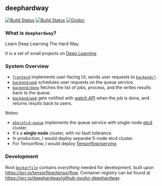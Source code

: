 ## deephardway

[![Build Status](https://img.shields.io/travis/gyuho/deephardway.svg?style=flat-square)](https://travis-ci.org/gyuho/deephardway)
[![Build Status](https://semaphoreci.com/api/v1/gyuho/deephardway/branches/master/shields_badge.svg)](https://semaphoreci.com/gyuho/deephardway)
[![Godoc](http://img.shields.io/badge/go-documentation-blue.svg?style=flat-square)](https://godoc.org/github.com/gyuho/deephardwayhardway)

### What is `deephardway`?

Learn Deep Learning The Hard Way.

It is a set of small projects on [Deep Learning](https://en.wikipedia.org/wiki/Deep_learning).

### System Overview

- [`frontend`](https://github.com/gyuho/deephardway/tree/master/frontend) implements user-facing UI, sends user requests to [`backend/*`](https://github.com/gyuho/deephardway/tree/master/backend).
- [`backend/web`](https://github.com/gyuho/deephardway/tree/master/backend/web) schedules user requests on the queue service.
- [`backend/deep`](https://github.com/gyuho/deephardway/tree/master/backend/deep) fetches the list of jobs, process, and the writes results back to the queue.
- [`backend/web`](https://github.com/gyuho/deephardway/tree/master/backend/web) gets notified with [watch API](https://godoc.org/github.com/coreos/etcd/clientv3#Watcher) when the job is done, and returns results back to users.

Notes:

- [`pkg/etcd-queue`](https://github.com/gyuho/deephardway/tree/master/pkg/etcd-queue) implements the queue service with single-node [etcd](https://github.com/coreos/etcd) cluster.
- It's a **single node** cluster, with no fault tolerance.
- In production, I would deploy separate 5-node etcd cluster.
- For Tensorflow, I would deploy [Tensorflow/serving](https://tensorflow.github.io/serving/).


### Development

Root [`Dockerfile`](./Dockerfile) contains *everything* needed for
development, built upon https://gcr.io/tensorflow/tensorflow. Container
registry can be found at https://gcr.io/deephardway/github-gyuho-deephardway.

